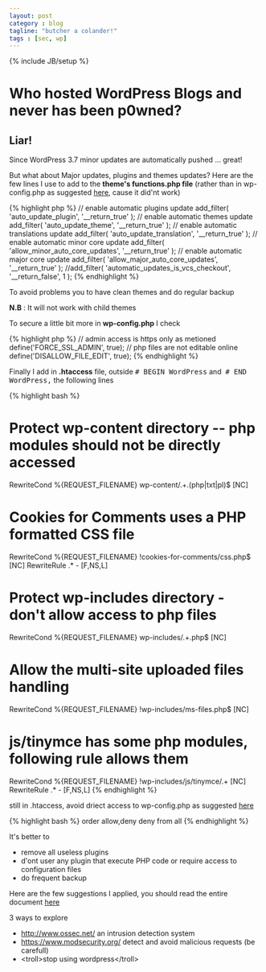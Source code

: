 ```yaml
---
layout: post
category : blog
tagline: "butcher a colander!"
tags : [sec, wp]
---
```


{% include JB/setup %}

<h1>Who hosted WordPress Blogs and never has been p0wned?</h1>
<h2>Liar!</h2>

Since WordPress 3.7 minor updates are automatically pushed ... great!

But what about Major updates, plugins and themes updates?
Here are the few lines I use to add to the <strong>theme's functions.php file</strong> (rather than in wp-config.php as suggested <a href="http://codex.wordpress.org/Configuring_Automatic_Background_Updates">here</a>, cause it did'nt work)

{% highlight php %}
// enable automatic plugins update
add_filter( 'auto_update_plugin', '__return_true' );
// enable automatic themes update
add_filter( 'auto_update_theme', '__return_true' );
// enable automatic translations update
add_filter( 'auto_update_translation', '__return_true' );
// enable automatic minor core update
add_filter( 'allow_minor_auto_core_updates', '__return_true' );
// enable automatic major core update
add_filter( 'allow_major_auto_core_updates', '__return_true' );
//add_filter( 'automatic_updates_is_vcs_checkout', '__return_false', 1 );
{% endhighlight %}

To avoid problems you to have clean themes and do regular backup

<strong>N.B</strong> : It will not work with child themes

To secure a little bit more in <strong>wp-config.php</strong> I check

{% highlight php %}
// admin access is https only as metioned
define('FORCE_SSL_ADMIN', true);
// php files are not editable online
define('DISALLOW_FILE_EDIT', true);
{% endhighlight %}

Finally I add in <strong>.htaccess</strong> file, outside <tt># BEGIN WordPress</tt> and  <tt># END WordPress,</tt> the following lines

{% highlight bash %}
# Protect wp-content directory -- php modules should not be directly accessed                                                                    
RewriteCond %{REQUEST_FILENAME} wp-content/.+\.(php|txt|pl)$ [NC]
# Cookies for Comments uses a PHP formatted CSS file
RewriteCond %{REQUEST_FILENAME} !cookies-for-comments/css\.php$ [NC]
RewriteRule .* - [F,NS,L]
 
# Protect wp-includes directory - don't allow access to php files
RewriteCond %{REQUEST_FILENAME} wp-includes/.+\.php$ [NC]
# Allow the multi-site uploaded files handling
RewriteCond %{REQUEST_FILENAME} !wp-includes/ms-files\.php$ [NC]
# js/tinymce has some php modules, following rule allows them
RewriteCond %{REQUEST_FILENAME} !wp-includes/js/tinymce/.+ [NC]
RewriteRule .* - [F,NS,L]
{% endhighlight %}

still in .htaccess, avoid driect access to wp-config.php as suggested <a href="http://codex.wordpress.org/Hardening_WordPress#Securing_wp-">here</a>

{% highlight bash %}
<files wp-config.php>
order allow,deny
deny from all
</files>
{% endhighlight %}

It's better to
<ul>
    <li>remove all useless plugins</li>
    <li>d'ont user any plugin that execute PHP code or require access to configuration files</li>
    <li>do frequent backup</li>
</ul>
Here are the few suggestions I applied, you should read the entire document <a href="http://codex.wordpress.org/Hardening_WordPress">here</a>

3 ways to explore
<ul>
    <li><a href="http://www.ossec.net/">http://www.ossec.net/</a> an intrusion detection system</li>
    <li><a href="https://www.modsecurity.org/">https://www.modsecurity.org/</a> detect and avoid malicious requests (be carefull)</li>
    <li>&lt;troll&gt;stop using wordpress&lt;/troll&gt;</li>
</ul>
&nbsp;